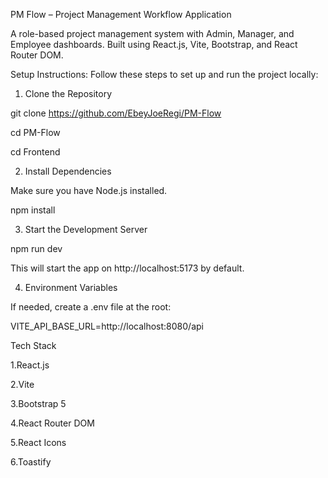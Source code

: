 PM Flow – Project Management Workflow Application

A role-based project management system with Admin, Manager, and Employee dashboards.
Built using React.js, Vite, Bootstrap, and React Router DOM.

Setup Instructions:
Follow these steps to set up and run the project locally:

1. Clone the Repository
   
git clone https://github.com/EbeyJoeRegi/PM-Flow

cd PM-Flow

cd Frontend

2. Install Dependencies
   
Make sure you have Node.js installed.

npm install

3. Start the Development Server
   
npm run dev

This will start the app on http://localhost:5173 by default.

4. Environment Variables
   
If needed, create a .env file at the root:

VITE_API_BASE_URL=http://localhost:8080/api

Tech Stack

1.React.js

2.Vite

3.Bootstrap 5

4.React Router DOM

5.React Icons

6.Toastify


